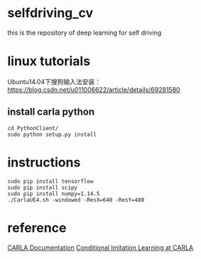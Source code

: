# selfdriving_cv
this is the repository of deep learning for self driving

# linux tutorials
Ubuntu14.04下搜狗输入法安装：
https://blog.csdn.net/u011006622/article/details/69281580

## install carla python
```
cd PythonClient/
sudo python setup.py install
```
# instructions
```
sudo pip install tensorflow
sudo pip install scipy
sudo pip install numpy=1.14.5
./CarlaUE4.sh -windowed -ResX=640 -ResY=480
```
# reference
[CARLA Documentation][1]
[Conditional Imitation Learning at CARLA][2]

[1]:https://carla.readthedocs.io/en/latest/
[2]:https://github.com/carla-simulator/imitation-learning

